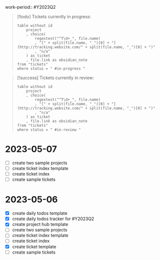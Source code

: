 work-period:: #Y2023Q2

> [!todo]
> Tickets currently in progress:
> ```dataview
> table without id
>     project
>     , choice(
>         regextest("^T\d+_", file.name)
>         , "[" + split(file.name, "_")[0] + "](http://tracking.website.com/" + split(file.name, "_")[0] + ")"
>         , "n/a"
>     ) as ticket
>     , file.link as obsidian_note
> from "tickets"
> where status = " #in-progress "
> ```

> [!success]
> Tickets currently in review:
> ```dataview
> table without id
>     project
>     , choice(
>         regextest("^T\d+_", file.name)
>         , "[" + split(file.name, "_")[0] + "](http://tracking.website.com/" + split(file.name, "_")[0] + ")"
>         , "n/a"
>     ) as ticket
>     , file.link as obsidian_note
> from "tickets"
> where status = " #in-review "
> ```

# 2023-05-07

- [ ] create two sample projects
- [ ] create ticket index template
- [ ] create ticket index
- [ ] create sample tickets

# 2023-05-06

- [x] create daily todos template
- [x] create daily todos tracker for #Y2023Q2 
- [x] create project hub template
- [ ] create two sample projects
- [ ] create ticket index template
- [ ] create ticket index
- [x] create ticket template
- [ ] create sample tickets